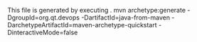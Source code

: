 This file is generated by executing 
  . mvn archetype:generate -DgroupId=org.qt.devops 
      -DartifactId=java-from-maven 
      -DarchetypeArtifactId=maven-archetype-quickstart 
      -DinteractiveMode=false